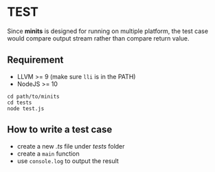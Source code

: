 # TEST

Since **minits** is designed for running on multiple platform, 
the test case would compare output stream rather than compare return value.

## Requirement

- LLVM >= 9 (make sure `lli` is in the PATH)
- NodeJS >= 10

```shell
cd path/to/minits
cd tests
node test.js
```

## How to write a test case

- create a new _.ts_ file under _tests_ folder
- create a `main` function
- use `console.log` to output the result

